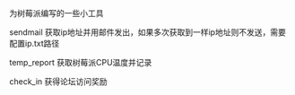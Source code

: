 为树莓派编写的一些小工具

sendmail
获取ip地址并用邮件发出，如果多次获取到一样ip地址则不发送，需要配置ip.txt路径

temp_report
获取树莓派CPU温度并记录

check_in
获得论坛访问奖励
